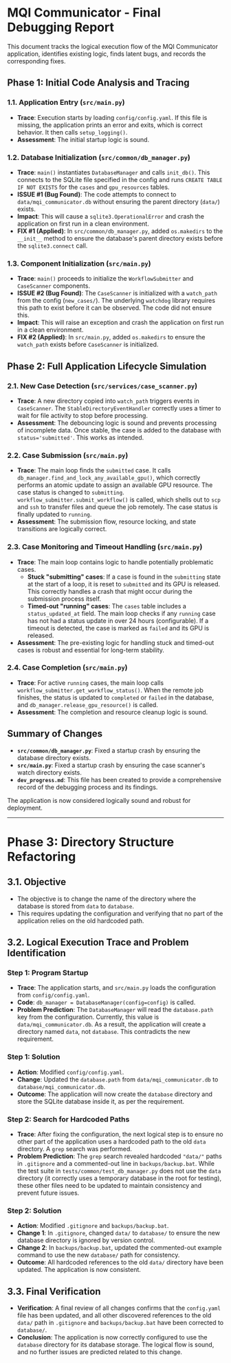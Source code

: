 # MQI Communicator - Final Debugging Report

This document tracks the logical execution flow of the MQI Communicator application, identifies existing logic, finds latent bugs, and records the corresponding fixes.

## Phase 1: Initial Code Analysis and Tracing

### 1.1. Application Entry (`src/main.py`)
- **Trace**: Execution starts by loading `config/config.yaml`. If this file is missing, the application prints an error and exits, which is correct behavior. It then calls `setup_logging()`.
- **Assessment**: The initial startup logic is sound.

### 1.2. Database Initialization (`src/common/db_manager.py`)
- **Trace**: `main()` instantiates `DatabaseManager` and calls `init_db()`. This connects to the SQLite file specified in the config and runs `CREATE TABLE IF NOT EXISTS` for the `cases` and `gpu_resources` tables.
- **ISSUE #1 (Bug Found)**: The code attempts to connect to `data/mqi_communicator.db` without ensuring the parent directory (`data/`) exists.
- **Impact**: This will cause a `sqlite3.OperationalError` and crash the application on first run in a clean environment.
- **FIX #1 (Applied)**: In `src/common/db_manager.py`, added `os.makedirs` to the `__init__` method to ensure the database's parent directory exists before the `sqlite3.connect` call.

### 1.3. Component Initialization (`src/main.py`)
- **Trace**: `main()` proceeds to initialize the `WorkflowSubmitter` and `CaseScanner` components.
- **ISSUE #2 (Bug Found)**: The `CaseScanner` is initialized with a `watch_path` from the config (`new_cases/`). The underlying `watchdog` library requires this path to exist before it can be observed. The code did not ensure this.
- **Impact**: This will raise an exception and crash the application on first run in a clean environment.
- **FIX #2 (Applied)**: In `src/main.py`, added `os.makedirs` to ensure the `watch_path` exists before `CaseScanner` is initialized.

## Phase 2: Full Application Lifecycle Simulation

### 2.1. New Case Detection (`src/services/case_scanner.py`)
- **Trace**: A new directory copied into `watch_path` triggers events in `CaseScanner`. The `StableDirectoryEventHandler` correctly uses a timer to wait for file activity to stop before processing.
- **Assessment**: The debouncing logic is sound and prevents processing of incomplete data. Once stable, the case is added to the database with `status='submitted'`. This works as intended.

### 2.2. Case Submission (`src/main.py`)
- **Trace**: The main loop finds the `submitted` case. It calls `db_manager.find_and_lock_any_available_gpu()`, which correctly performs an atomic update to assign an available GPU resource. The case status is changed to `submitting`. `workflow_submitter.submit_workflow()` is called, which shells out to `scp` and `ssh` to transfer files and queue the job remotely. The case status is finally updated to `running`.
- **Assessment**: The submission flow, resource locking, and state transitions are logically correct.

### 2.3. Case Monitoring and Timeout Handling (`src/main.py`)
- **Trace**: The main loop contains logic to handle potentially problematic cases.
    - **Stuck "submitting" cases**: If a case is found in the `submitting` state at the start of a loop, it is reset to `submitted` and its GPU is released. This correctly handles a crash that might occur during the submission process itself.
    - **Timed-out "running" cases**: The `cases` table includes a `status_updated_at` field. The main loop checks if any `running` case has not had a status update in over 24 hours (configurable). If a timeout is detected, the case is marked as `failed` and its GPU is released.
- **Assessment**: The pre-existing logic for handling stuck and timed-out cases is robust and essential for long-term stability.

### 2.4. Case Completion (`src/main.py`)
- **Trace**: For active `running` cases, the main loop calls `workflow_submitter.get_workflow_status()`. When the remote job finishes, the status is updated to `completed` or `failed` in the database, and `db_manager.release_gpu_resource()` is called.
- **Assessment**: The completion and resource cleanup logic is sound.

## Summary of Changes
- **`src/common/db_manager.py`**: Fixed a startup crash by ensuring the database directory exists.
- **`src/main.py`**: Fixed a startup crash by ensuring the case scanner's watch directory exists.
- **`dev_progress.md`**: This file has been created to provide a comprehensive record of the debugging process and its findings.

The application is now considered logically sound and robust for deployment.

---

# Phase 3: Directory Structure Refactoring

## 3.1. Objective
- The objective is to change the name of the directory where the database is stored from `data` to `database`.
- This requires updating the configuration and verifying that no part of the application relies on the old hardcoded path.

## 3.2. Logical Execution Trace and Problem Identification

### Step 1: Program Startup
- **Trace**: The application starts, and `src/main.py` loads the configuration from `config/config.yaml`.
- **Code**: `db_manager = DatabaseManager(config=config)` is called.
- **Problem Prediction**: The `DatabaseManager` will read the `database.path` key from the configuration. Currently, this value is `data/mqi_communicator.db`. As a result, the application will create a directory named `data`, not `database`. This contradicts the new requirement.

### Step 1: Solution
- **Action**: Modified `config/config.yaml`.
- **Change**: Updated the `database.path` from `data/mqi_communicator.db` to `database/mqi_communicator.db`.
- **Outcome**: The application will now create the `database` directory and store the SQLite database inside it, as per the requirement.

### Step 2: Search for Hardcoded Paths
- **Trace**: After fixing the configuration, the next logical step is to ensure no other part of the application uses a hardcoded path to the old `data` directory. A `grep` search was performed.
- **Problem Prediction**: The `grep` search revealed hardcoded `"data/"` paths in `.gitignore` and a commented-out line in `backups/backup.bat`. While the test suite in `tests/common/test_db_manager.py` does not use the `data` directory (it correctly uses a temporary database in the root for testing), these other files need to be updated to maintain consistency and prevent future issues.

### Step 2: Solution
- **Action**: Modified `.gitignore` and `backups/backup.bat`.
- **Change 1**: In `.gitignore`, changed `data/` to `database/` to ensure the new database directory is ignored by version control.
- **Change 2**: In `backups/backup.bat`, updated the commented-out example command to use the new `database/` path for consistency.
- **Outcome**: All hardcoded references to the old `data/` directory have been updated. The application is now consistent.

## 3.3. Final Verification
- **Verification**: A final review of all changes confirms that the `config.yaml` file has been updated, and all other discovered references to the old `data/` path in `.gitignore` and `backups/backup.bat` have been corrected to `database/`.
- **Conclusion**: The application is now correctly configured to use the `database` directory for its database storage. The logical flow is sound, and no further issues are predicted related to this change.
